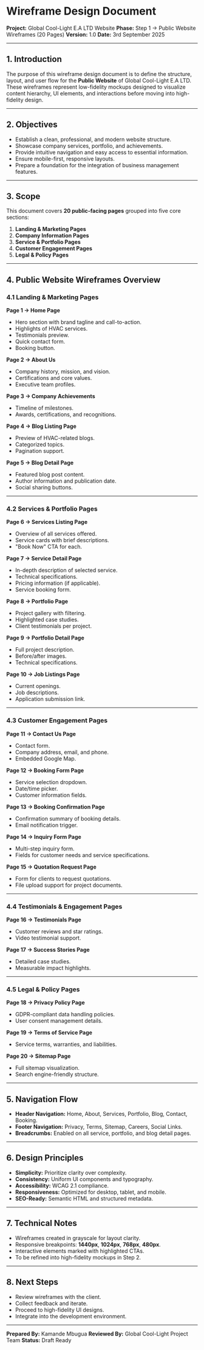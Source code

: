 # Wireframe Design Document

**Project:** Global Cool-Light E.A LTD Website
**Phase:** Step 1 → Public Website Wireframes (20 Pages)
**Version:** 1.0
**Date:** 3rd September 2025

---

## 1. Introduction

The purpose of this wireframe design document is to define the structure, layout, and user flow for the **Public Website** of Global Cool-Light E.A LTD. These wireframes represent low-fidelity mockups designed to visualize content hierarchy, UI elements, and interactions before moving into high-fidelity design.

---

## 2. Objectives

* Establish a clean, professional, and modern website structure.
* Showcase company services, portfolio, and achievements.
* Provide intuitive navigation and easy access to essential information.
* Ensure mobile-first, responsive layouts.
* Prepare a foundation for the integration of business management features.

---

## 3. Scope

This document covers **20 public-facing pages** grouped into five core sections:

1. **Landing & Marketing Pages**
2. **Company Information Pages**
3. **Service & Portfolio Pages**
4. **Customer Engagement Pages**
5. **Legal & Policy Pages**

---

## 4. Public Website Wireframes Overview

### 4.1 Landing & Marketing Pages

**Page 1 → Home Page**

* Hero section with brand tagline and call-to-action.
* Highlights of HVAC services.
* Testimonials preview.
* Quick contact form.
* Booking button.

**Page 2 → About Us**

* Company history, mission, and vision.
* Certifications and core values.
* Executive team profiles.

**Page 3 → Company Achievements**

* Timeline of milestones.
* Awards, certifications, and recognitions.

**Page 4 → Blog Listing Page**

* Preview of HVAC-related blogs.
* Categorized topics.
* Pagination support.

**Page 5 → Blog Detail Page**

* Featured blog post content.
* Author information and publication date.
* Social sharing buttons.

---

### 4.2 Services & Portfolio Pages

**Page 6 → Services Listing Page**

* Overview of all services offered.
* Service cards with brief descriptions.
* "Book Now" CTA for each.

**Page 7 → Service Detail Page**

* In-depth description of selected service.
* Technical specifications.
* Pricing information (if applicable).
* Service booking form.

**Page 8 → Portfolio Page**

* Project gallery with filtering.
* Highlighted case studies.
* Client testimonials per project.

**Page 9 → Portfolio Detail Page**

* Full project description.
* Before/after images.
* Technical specifications.

**Page 10 → Job Listings Page**

* Current openings.
* Job descriptions.
* Application submission link.

---

### 4.3 Customer Engagement Pages

**Page 11 → Contact Us Page**

* Contact form.
* Company address, email, and phone.
* Embedded Google Map.

**Page 12 → Booking Form Page**

* Service selection dropdown.
* Date/time picker.
* Customer information fields.

**Page 13 → Booking Confirmation Page**

* Confirmation summary of booking details.
* Email notification trigger.

**Page 14 → Inquiry Form Page**

* Multi-step inquiry form.
* Fields for customer needs and service specifications.

**Page 15 → Quotation Request Page**

* Form for clients to request quotations.
* File upload support for project documents.

---

### 4.4 Testimonials & Engagement Pages

**Page 16 → Testimonials Page**

* Customer reviews and star ratings.
* Video testimonial support.

**Page 17 → Success Stories Page**

* Detailed case studies.
* Measurable impact highlights.

---

### 4.5 Legal & Policy Pages

**Page 18 → Privacy Policy Page**

* GDPR-compliant data handling policies.
* User consent management details.

**Page 19 → Terms of Service Page**

* Service terms, warranties, and liabilities.

**Page 20 → Sitemap Page**

* Full sitemap visualization.
* Search engine-friendly structure.

---

## 5. Navigation Flow

* **Header Navigation:** Home, About, Services, Portfolio, Blog, Contact, Booking.
* **Footer Navigation:** Privacy, Terms, Sitemap, Careers, Social Links.
* **Breadcrumbs:** Enabled on all service, portfolio, and blog detail pages.

---

## 6. Design Principles

* **Simplicity:** Prioritize clarity over complexity.
* **Consistency:** Uniform UI components and typography.
* **Accessibility:** WCAG 2.1 compliance.
* **Responsiveness:** Optimized for desktop, tablet, and mobile.
* **SEO-Ready:** Semantic HTML and structured metadata.

---

## 7. Technical Notes

* Wireframes created in grayscale for layout clarity.
* Responsive breakpoints: **1440px**, **1024px**, **768px**, **480px**.
* Interactive elements marked with highlighted CTAs.
* To be refined into high-fidelity mockups in Step 2.

---

## 8. Next Steps

* Review wireframes with the client.
* Collect feedback and iterate.
* Proceed to high-fidelity UI designs.
* Integrate into the development environment.

---

**Prepared By:** Kamande Mbugua
**Reviewed By:** Global Cool-Light Project Team
**Status:** Draft Ready
